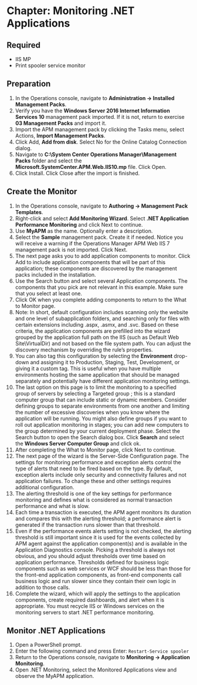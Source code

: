 # Chapter: Monitoring .NET Applications

## Required
- IIS MP
- Print spooler service monitor

## Preparation
1. In the Operations console, navigate to **Administration -> Installed Management Packs**.
2. Verify you have the **Windows Server 2016 Internet Information Services 10** management pack imported. If it is not, return to exercise **03 Management Packs** and import it.
3. Import the APM management pack by clicking the Tasks menu, select Actions, **Import Management Packs**.
4. Click Add, **Add from disk**. Select No for the Online Catalog Connection dialog.
5. Navigate to **C:\System Center Operations Manager\Management Packs** folder and select the **Microsoft.SystemCenter.APM.Web.IIS10.mp** file. Click Open.
7. Click Install. Click Close after the import is finished.

## Create the Monitor
1.	In the Operations console, navigate to **Authoring -> Management Pack Templates**.
2.	Right-click and select **Add Monitoring Wizard**. Select **.NET Application Performance Monitoring** and click Next to continue.
3.	Use **MyAPM** as the name. Optionally enter a description.
4.	Select the **Sample** management pack. Create it if needed. Notice you will receive a warning if the Operations Manager APM Web IIS 7 management pack is not imported. Click Next.
5.	The next page asks you to add application components to monitor. Click Add to include application components that will be part of this application; these components are discovered by the management packs included in the installation.
6.	Use the Search button and select several Application components. The components that you pick are not relevant in this example. Make sure that you select at least one.
7.	Click OK when you complete adding components to return to the What to Monitor page.
8.	Note: In short, default configuration includes scanning only the website and one level of subapplication folders, and searching only for files with certain extensions including .aspx, .asmx, and .svc. Based on these criteria, the application components are prefilled into the wizard grouped by the application full path on the IIS (such as Default Web Site\VirtualDir) and not based on the file system path. You can adjust the discovery mechanism by overriding the rule’s properties.
9.	You can also tag this configuration by selecting the **Environment** drop-down and assigning it to Production, Staging, Test, Development, or giving it a custom tag. This is useful when you have multiple environments hosting the same application that should be managed separately and potentially have different application monitoring settings.
10.	The last option on this page is to limit the monitoring to a specified group of servers by selecting a Targeted group ; this is a standard computer group that can include static or dynamic members. Consider defining groups to separate environments from one another and limiting the number of excessive discoveries when you know where the application will be running. You might also define groups if you want to roll out application monitoring in stages; you can add new computers to the group determined by your current deployment phase. Select the Search button to open the Search dialog box. Click **Search** and select the **Windows Server Computer Group** and click ok.
11.	After completing the What to Monitor page, click Next to continue.
12.	The next page of the wizard is the Server-Side Configuration page. The settings for monitoring performance and exception alerts control the type of alerts that need to be fired based on the type. By default, exception alerts include only security and connectivity failures and not application failures. To change these and other settings requires additional configuration.
13.	The alerting threshold is one of the key settings for performance monitoring and defines what is considered as normal transaction performance and what is slow.
14.	Each time a transaction is executed, the APM agent monitors its duration and compares this with the alerting threshold; a performance alert is generated if the transaction runs slower than that threshold.
15.	Even if the performance events alerts setting is not checked, the alerting threshold is still important since it is used for the events collected by APM agent against the application component(s) and is available in the Application Diagnostics console. Picking a threshold is always not obvious, and you should adjust thresholds over time based on application performance. Thresholds defined for business logic components such as web services or WCF should be less than those for the front-end application components, as front-end components call business logic and run slower since they contain their own logic in addition to those calls.
16.	Complete the wizard, which will apply the settings to the application components, create required dashboards, and alert when it is appropriate. You must recycle IIS or Windows services on the monitoring servers to start .NET performance monitoring.

## Monitor .NET Applications
1. Open a PowerShell prompt.
2. Enter the following command and press Enter: ```Restart-Service spooler```
3. Return to the Operations console, navigate to **Monitoring -> Application Monitoring**.
4. Open .NET Monitoring, select the Monitored Applications view and observe the MyAPM application.
